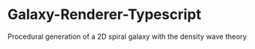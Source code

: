 # Galaxy-Renderer-Typescript
 Procedural generation of a 2D spiral galaxy with the density wave theory
